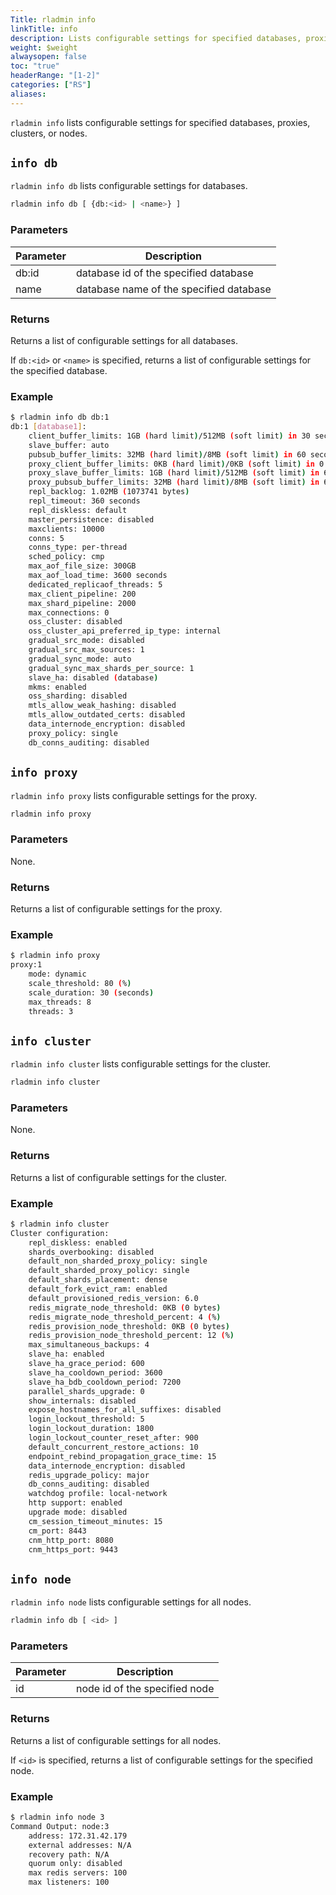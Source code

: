 ```yaml
---
Title: rladmin info
linkTitle: info
description: Lists configurable settings for specified databases, proxies, clusters, or nodes.
weight: $weight
alwaysopen: false
toc: "true"
headerRange: "[1-2]"
categories: ["RS"]
aliases:
---
```


`rladmin info` lists configurable settings for specified databases, proxies, clusters, or nodes.

## `info db`

`rladmin info db` lists configurable settings for databases.

```sh
rladmin info db [ {db:<id> | <name>} ]
```

### Parameters

| Parameter | Description |
|-----------|-------------|
| db:id     | database id of the specified database |
| name      | database name of the specified database |

### Returns

Returns a list of configurable settings for all databases.

If `db:<id>` or `<name>` is specified, returns a list of configurable settings for the specified database.

### Example

``` sh
$ rladmin info db db:1
db:1 [database1]:
    client_buffer_limits: 1GB (hard limit)/512MB (soft limit) in 30 seconds
    slave_buffer: auto
    pubsub_buffer_limits: 32MB (hard limit)/8MB (soft limit) in 60 seconds
    proxy_client_buffer_limits: 0KB (hard limit)/0KB (soft limit) in 0 seconds
    proxy_slave_buffer_limits: 1GB (hard limit)/512MB (soft limit) in 60 seconds
    proxy_pubsub_buffer_limits: 32MB (hard limit)/8MB (soft limit) in 60 seconds
    repl_backlog: 1.02MB (1073741 bytes)
    repl_timeout: 360 seconds
    repl_diskless: default
    master_persistence: disabled
    maxclients: 10000
    conns: 5
    conns_type: per-thread
    sched_policy: cmp
    max_aof_file_size: 300GB
    max_aof_load_time: 3600 seconds
    dedicated_replicaof_threads: 5
    max_client_pipeline: 200
    max_shard_pipeline: 2000
    max_connections: 0
    oss_cluster: disabled
    oss_cluster_api_preferred_ip_type: internal
    gradual_src_mode: disabled
    gradual_src_max_sources: 1
    gradual_sync_mode: auto
    gradual_sync_max_shards_per_source: 1
    slave_ha: disabled (database)
    mkms: enabled
    oss_sharding: disabled
    mtls_allow_weak_hashing: disabled
    mtls_allow_outdated_certs: disabled
    data_internode_encryption: disabled
    proxy_policy: single
    db_conns_auditing: disabled
```

## `info proxy`

`rladmin info proxy` lists configurable settings for the proxy.

```sh
rladmin info proxy
```

### Parameters

None.

### Returns

Returns a list of configurable settings for the proxy.

### Example

``` sh
$ rladmin info proxy
proxy:1
    mode: dynamic
    scale_threshold: 80 (%)
    scale_duration: 30 (seconds)
    max_threads: 8
    threads: 3
```

## `info cluster`

`rladmin info cluster` lists configurable settings for the cluster.

```sh
rladmin info cluster
```

### Parameters

None.

### Returns

Returns a list of configurable settings for the cluster.

### Example

``` sh
$ rladmin info cluster
Cluster configuration:
    repl_diskless: enabled
    shards_overbooking: disabled
    default_non_sharded_proxy_policy: single
    default_sharded_proxy_policy: single
    default_shards_placement: dense
    default_fork_evict_ram: enabled
    default_provisioned_redis_version: 6.0
    redis_migrate_node_threshold: 0KB (0 bytes)
    redis_migrate_node_threshold_percent: 4 (%)
    redis_provision_node_threshold: 0KB (0 bytes)
    redis_provision_node_threshold_percent: 12 (%)
    max_simultaneous_backups: 4
    slave_ha: enabled
    slave_ha_grace_period: 600
    slave_ha_cooldown_period: 3600
    slave_ha_bdb_cooldown_period: 7200
    parallel_shards_upgrade: 0
    show_internals: disabled
    expose_hostnames_for_all_suffixes: disabled
    login_lockout_threshold: 5
    login_lockout_duration: 1800
    login_lockout_counter_reset_after: 900
    default_concurrent_restore_actions: 10
    endpoint_rebind_propagation_grace_time: 15
    data_internode_encryption: disabled
    redis_upgrade_policy: major
    db_conns_auditing: disabled
    watchdog profile: local-network
    http support: enabled
    upgrade mode: disabled
    cm_session_timeout_minutes: 15
    cm_port: 8443
    cnm_http_port: 8080
    cnm_https_port: 9443
```

## `info node`

`rladmin info node` lists configurable settings for all nodes.

```sh
rladmin info db [ <id> ]
```

### Parameters

| Parameter | Description |
|-----------|-------------|
| id     | node id of the specified node |

### Returns

Returns a list of configurable settings for all nodes.

If `<id>` is specified, returns a list of configurable settings for the specified node.

### Example

``` sh
$ rladmin info node 3
Command Output: node:3
    address: 172.31.42.179
    external addresses: N/A
    recovery path: N/A
    quorum only: disabled
    max redis servers: 100
    max listeners: 100
```
